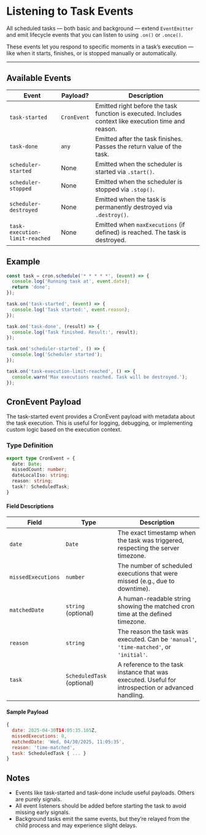 # Listening to Task Events

All scheduled tasks — both basic and background — extend `EventEmitter` and emit lifecycle events that you can listen to using `.on()` or `.once()`.

These events let you respond to specific moments in a task’s execution — like when it starts, finishes, or is stopped manually or automatically.

---

## Available Events

| Event                          | Payload?     | Description                                                                 |
|-------------------------------|--------------|-----------------------------------------------------------------------------|
| `task-started`                | `CronEvent` | Emitted right before the task function is executed. Includes context like execution time and reason. |
| `task-done`                   | `any`       | Emitted after the task finishes. Passes the return value of the task.      |
| `scheduler-started`           | None        | Emitted when the scheduler is started via `.start()`.                      |
| `scheduler-stopped`           | None        | Emitted when the scheduler is stopped via `.stop()`.                       |
| `scheduler-destroyed`         | None        | Emitted when the task is permanently destroyed via `.destroy()`.           |
| `task-execution-limit-reached` | None        | Emitted when `maxExecutions` (if defined) is reached. The task is destroyed. |


## Example

```js
const task = cron.schedule('* * * * *', (event) => {
  console.log('Running task at', event.date);
  return 'done';
});

task.on('task-started', (event) => {
  console.log('Task started:', event.reason);
});

task.on('task-done', (result) => {
  console.log('Task finished. Result:', result);
});

task.on('scheduler-started', () => {
  console.log('Scheduler started');
});

task.on('task-execution-limit-reached', () => {
  console.warn('Max executions reached. Task will be destroyed.');
});
```

##  CronEvent Payload

The task-started event provides a CronEvent payload with metadata about the task execution. This is useful for logging, debugging, or implementing custom logic based on the execution context.

### Type Definition

```ts
export type CronEvent = {
  date: Date;
  missedCount: number;
  dateLocalIso: string;
  reason: string;
  task?: ScheduledTask;
}
```

#### Field Descriptions

| Field             | Type              | Description                                                                 |
|------------------|-------------------|-----------------------------------------------------------------------------|
| `date`           | `Date`            | The exact timestamp when the task was triggered, respecting the server timezone.|
| `missedExecutions` | `number`        | The number of scheduled executions that were missed (e.g., due to downtime). |
| `matchedDate`    | `string` (optional) | A human-readable string showing the matched cron time at the defined timezone.|
| `reason`         | `string`          | The reason the task was executed. Can be `'manual'`, `'time-matched'`, or `'initial'`. |
| `task`           | `ScheduledTask` (optional) | A reference to the task instance that was executed. Useful for introspection or advanced handling. |

#### Sample Payload
```js
{
  date: 2025-04-30T14:05:35.165Z,
  missedExecutions: 0,
  matchedDate: 'Wed, 04/30/2025, 11:05:35',
  reason: 'time-matched',
  task: ScheduledTask { ... }
}
```

## Notes

- Events like task-started and task-done include useful payloads. Others are purely signals.
- All event listeners should be added before starting the task to avoid missing early signals.
- Background tasks emit the same events, but they’re relayed from the child process and may experience slight delays.